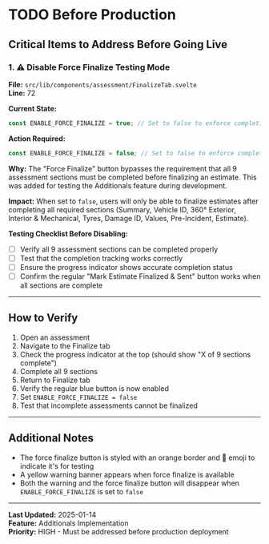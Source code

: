 # TODO Before Production

## Critical Items to Address Before Going Live

### 1. ⚠️ Disable Force Finalize Testing Mode

**File:** `src/lib/components/assessment/FinalizeTab.svelte`  
**Line:** 72

**Current State:**
```typescript
const ENABLE_FORCE_FINALIZE = true; // Set to false to enforce completion check
```

**Action Required:**
```typescript
const ENABLE_FORCE_FINALIZE = false; // Set to false to enforce completion check
```

**Why:** The "Force Finalize" button bypasses the requirement that all 9 assessment sections must be completed before finalizing an estimate. This was added for testing the Additionals feature during development.

**Impact:** When set to `false`, users will only be able to finalize estimates after completing all required sections (Summary, Vehicle ID, 360° Exterior, Interior & Mechanical, Tyres, Damage ID, Values, Pre-Incident, Estimate).

**Testing Checklist Before Disabling:**
- [ ] Verify all 9 assessment sections can be completed properly
- [ ] Test that the completion tracking works correctly
- [ ] Ensure the progress indicator shows accurate completion status
- [ ] Confirm the regular "Mark Estimate Finalized & Sent" button works when all sections are complete

---

## How to Verify

1. Open an assessment
2. Navigate to the Finalize tab
3. Check the progress indicator at the top (should show "X of 9 sections complete")
4. Complete all 9 sections
5. Return to Finalize tab
6. Verify the regular blue button is now enabled
7. Set `ENABLE_FORCE_FINALIZE = false`
8. Test that incomplete assessments cannot be finalized

---

## Additional Notes

- The force finalize button is styled with an orange border and 🚧 emoji to indicate it's for testing
- A yellow warning banner appears when force finalize is available
- Both the warning and the force finalize button will disappear when `ENABLE_FORCE_FINALIZE` is set to `false`

---

**Last Updated:** 2025-01-14  
**Feature:** Additionals Implementation  
**Priority:** HIGH - Must be addressed before production deployment

